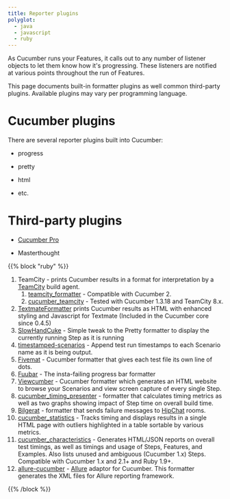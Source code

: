 ```yaml
---
title: Reporter plugins
polyglot:
  - java
  - javascript
  - ruby
---
```


As Cucumber runs your Features, it calls out to any number of listener objects
to let them know how it's progressing. These listeners are notified at various
points throughout the run of Features.

This page documents built-in formatter plugins as well common third-party plugins.
Available plugins may vary per programming language.

# Cucumber plugins
There are several reporter plugins built into Cucumber:

* progress

* pretty

* html

* etc.

# Third-party plugins

* [Cucumber Pro](https://app.cucumber.pro/projects/cucumber-ruby/documents/master/features/docs/extending_cucumber/custom_formatter.feature)

* Masterthought

{{% block "ruby" %}}
1. TeamCity - prints Cucumber results in a format for interpretation by a [TeamCity](http://www.jetbrains.com/teamcity/index.html) build agent.
   1. [teamcity_formatter](https://github.com/kevinrood/teamcity_formatter) - Compatible with Cucumber 2.
   2. [cucumber_teamcity](https://github.com/ankurcha/cucumber_teamcity/) - Tested with Cucumber 1.3.18 and TeamCity 8.x.
2. [TextmateFormatter](https://github.com/raldred/cucumber_textmate/) prints Cucumber results as HTML with enhanced styling and Javascript for Textmate (Included in the Cucumber core since 0.4.5)
3. [SlowHandCuke](https://github.com/moredip/SlowHandCuke) - Simple tweak to the Pretty formatter to display the currently running Step as it is running
4. [timestamped-scenarios](https://github.com/moredip/timestamped-scenarios) - Append test run timestamps to each Scenario name as it is being output.
5. [Fivemat](https://github.com/tpope/fivemat) - Cucumber formatter that gives each test file its own line of dots.
6. [Fuubar](https://github.com/martinciu/fuubar-cucumber) - The insta-failing progress bar formatter
7. [Viewcumber](https://github.com/versapay/viewcumber) - Cucumber formatter which generates an HTML website to browse your Scenarios and view screen capture of every single Step.
8. [cucumber_timing_presenter](https://github.com/distributedlife/cucumber_timing_presenter) - formatter that calculates timing metrics as well as two graphs showing impact of Step time on overall build time.
9. [Bilgerat](https://github.com/mdsol/bilgerat) - formatter that sends failure messages to [HipChat](https://www.hipchat.com/) rooms.
10. [cucumber_statistics](https://github.com/alienfast/cucumber_statistics) - Tracks timing and displays results in a single HTML page with outliers highlighted in a table sortable by various metrics.
11. [cucumber_characteristics](https://github.com/singram/cucumber_characteristics) - Generates HTML/JSON reports on overall test timings, as well as timings and usage of Steps, Features, and Examples. Also lists unused and ambiguous (Cucumber 1.x) Steps. Compatible with Cucumber 1.x and 2.1+ and Ruby 1.9+.
12. [allure-cucumber](https://github.com/allure-framework/allure-cucumber) - [Allure](https://github.com/allure-framework) adaptor for Cucumber. This formatter generates the XML files for Allure reporting framework.

{{% /block %}}

